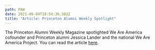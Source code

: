 ```yaml
---
path: PAW
date: 2021-06-04T18:54:36.502Z
title: "Article: Princeton Alumni Weekly Spotlight"
---
```

The Princeton Alumni Weekly Magazine spotlighted We Are America cofounder and Princeton alumni Jessica Lander and the national We Are America Project. You can read the article [here](https://paw.princeton.edu/article/jessica-lander-10-and-her-students-work-redefine-american-identity).